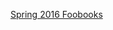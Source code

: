 [Spring 2016 Foobooks](https://docs.google.com/document/d/1uARaeHBhrczxQJe5PF2r77NR1_-Jy3jXGKT5uUJSZT0/edit#heading=h.v9bf356ii2yd)
